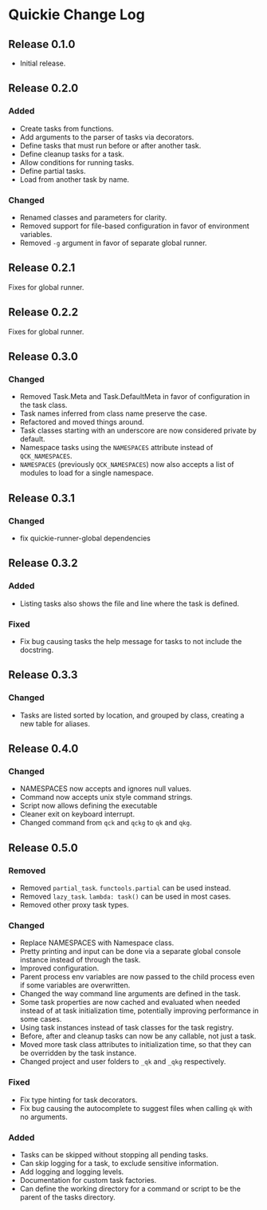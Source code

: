 # Quickie Change Log

## Release 0.1.0

- Initial release.

## Release 0.2.0

### Added

- Create tasks from functions.
- Add arguments to the parser of tasks via decorators.
- Define tasks that must run before or after another task.
- Define cleanup tasks for a task.
- Allow conditions for running tasks.
- Define partial tasks.
- Load from another task by name.

### Changed

- Renamed classes and parameters for clarity.
- Removed support for file-based configuration in favor of environment variables.
- Removed `-g` argument in favor of separate global runner.

## Release 0.2.1

Fixes for global runner.

## Release 0.2.2

Fixes for global runner.

## Release 0.3.0

### Changed

- Removed Task.Meta and Task.DefaultMeta in favor of configuration in the task class.
- Task names inferred from class name preserve the case.
- Refactored and moved things around.
- Task classes starting with an underscore are now considered private by default.
- Namespace tasks using the `NAMESPACES` attribute instead of `QCK_NAMESPACES`.
- `NAMESPACES` (previously `QCK_NAMESPACES`) now also accepts a list of modules to load for
  a single namespace.

## Release 0.3.1

### Changed

- fix quickie-runner-global dependencies


## Release 0.3.2

### Added

- Listing tasks also shows the file and line where the task is defined.

### Fixed

- Fix bug causing tasks the help message for tasks to not include the docstring.


## Release 0.3.3

### Changed

- Tasks are listed sorted by location, and grouped by class, creating a new table for aliases.


## Release 0.4.0

### Changed

- NAMESPACES now accepts and ignores null values.
- Command now accepts unix style command strings.
- Script now allows defining the executable
- Cleaner exit on keyboard interrupt.
- Changed command from `qck` and `qckg` to `qk` and `qkg`.


## Release 0.5.0

### Removed
- Removed `partial_task`. `functools.partial` can be used instead.
- Removed `lazy_task`. `lambda: task()` can be used in most cases.
- Removed other proxy task types.

### Changed

- Replace NAMESPACES with Namespace class.
- Pretty printing and input can be done via a separate global console instance instead of through the task.
- Improved configuration.
- Parent process env variables are now passed to the child process even if some variables are overwritten.
- Changed the way command line arguments are defined in the task.
- Some task properties are now cached and evaluated when needed instead of at task initialization time, potentially
  improving performance in some cases.
- Using task instances instead of task classes for the task registry.
- Before, after and cleanup tasks can now be any callable, not just a task.
- Moved more task class attributes to initialization time, so that they can be overridden by the task instance.
- Changed project and user folders to `_qk` and `_qkg` respectively.

### Fixed
- Fix type hinting for task decorators.
- Fix bug causing the autocomplete to suggest files when calling `qk` with no arguments.

### Added

- Tasks can be skipped without stopping all pending tasks.
- Can skip logging for a task, to exclude sensitive information.
- Add logging and logging levels.
- Documentation for custom task factories.
- Can define the working directory for a command or script to be the parent of the tasks directory.
